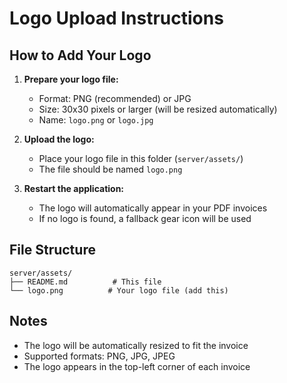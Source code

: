 # Logo Upload Instructions

## How to Add Your Logo

1. **Prepare your logo file:**
   - Format: PNG (recommended) or JPG
   - Size: 30x30 pixels or larger (will be resized automatically)
   - Name: `logo.png` or `logo.jpg`

2. **Upload the logo:**
   - Place your logo file in this folder (`server/assets/`)
   - The file should be named `logo.png`

3. **Restart the application:**
   - The logo will automatically appear in your PDF invoices
   - If no logo is found, a fallback gear icon will be used

## File Structure
```
server/assets/
├── README.md          # This file
└── logo.png          # Your logo file (add this)
```

## Notes
- The logo will be automatically resized to fit the invoice
- Supported formats: PNG, JPG, JPEG
- The logo appears in the top-left corner of each invoice
